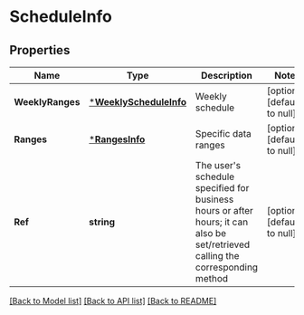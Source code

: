 # ScheduleInfo

## Properties
Name | Type | Description | Notes
------------ | ------------- | ------------- | -------------
**WeeklyRanges** | [***WeeklyScheduleInfo**](WeeklyScheduleInfo.md) | Weekly schedule | [optional] [default to null]
**Ranges** | [***RangesInfo**](RangesInfo.md) | Specific data ranges | [optional] [default to null]
**Ref** | **string** | The user&#39;s schedule specified for business hours or after hours; it can also be set/retrieved calling the corresponding method | [optional] [default to null]

[[Back to Model list]](../README.md#documentation-for-models) [[Back to API list]](../README.md#documentation-for-api-endpoints) [[Back to README]](../README.md)


